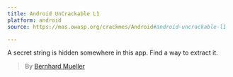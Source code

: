 ```yaml
---
title: Android UnCrackable L1
platform: android
source: https://mas.owasp.org/crackmes/Android#android-uncrackable-l1

---
```


A secret string is hidden somewhere in this app. Find a way to extract it.

> By [Bernhard Mueller](https://github.com/muellerberndt "Bernhard Mueller")
